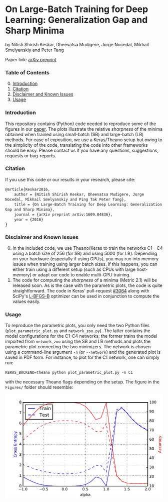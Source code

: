 # On Large-Batch Training for Deep Learning: Generalization Gap and Sharp Minima
by Nitish Shirish Keskar, Dheevatsa Mudigere, Jorge Nocedal, Mikhail Smelyanskiy and Peter Tang

Paper link: [arXiv preprint](https://arxiv.org/abs/1609.04836)
### Table of Contents
0. [Introduction](#introduction)
0. [Citation](#citation)
0. [Disclaimer and Known Issues](#disclaimer-and-known-issues)
0. [Usage](#usage)

### Introduction

This repository contains (Python) code needed to reproduce some of the figures in our [paper](https://arxiv.org/abs/1609.04836). The plots illustrate the relative _sharpness_ of the minima obtained when trained using small-batch (SB) and large-batch (LB) methods. For ease of exposition, we use a Keras/Theano setup but owing to the simplicity of the code, translating the code into other frameworks should be easy. Please contact us if you have any questions, suggestions, requests or bug-reports.

### Citation

If you use this code or our results in your research, please cite:

	@article{Keskar2016,
		author = {Nitish Shirish Keskar, Dheevatsa Mudigere, Jorge Nocedal, Mikhail Smelyanskiy and Ping Tak Peter Tang},
		title = {On Large-Batch Training for Deep Learning: Generalization Gap and Sharp Minima},
		journal = {arXiv preprint arXiv:1609.04836},
		year = {2016}
	}

### Disclaimer and Known Issues

0. In the included code, we use Theano/Keras to train the networks C1 - C4 using a batch size of 256 (for SB) and using 5000 (for LB). Depending on your hardware (especially if using GPUs), you may run into memory issues when training using larger batch sizes. If this happens, you can either train using a different setup (such as CPUs with large host-memory) or adapt our code to enable multi-GPU training. 
1. The code for computing the _sharpness_ of a minima (Metric 2.1) will be released soon. As is the case with the parametric plots, the code is quite straightforward. The code in Keras' pull-request [#3064](https://github.com/fchollet/keras/pull/3064) along with SciPy's [L-BFGS-B](http://docs.scipy.org/doc/scipy/reference/generated/scipy.optimize.fmin_l_bfgs_b.html#scipy.optimize.fmin_l_bfgs_b) optimizer can be used in conjunction to compute the values easily. 

	
### Usage
To reproduce the parametric plots, you only need the two Python files (`plot_parametric_plot.py` and `network_zoo.py`). The latter contains the model configurations for the C1-C4 networks; the former trains the model imported from `network_zoo` using the SB and LB methods and plots the parametric plot connecting the two minimizers. The network is chosen using a command-line argument `-n` (or `--network`) and the generated plot is saved in PDF form. For instance, to plot for the C1 network, one can simply run:

	KERAS_BACKEND=theano python plot_parametric_plot.py -n C1

with the necessary Theano flags depending on the setup. The figure in the `Figures/` folder should resemble:

![Training curves](Figures/C1.JPG)
	
